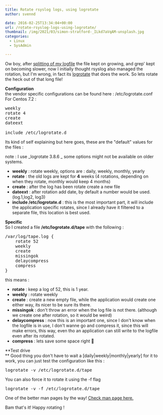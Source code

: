 ```yaml
---
title: Rotate rsyslog logs, using logrotate
author: svennd

date: 2016-02-25T13:34:04+00:00
url: /rotate-rsyslog-logs-using-logrotate/
thumbnail: /img/2021/03/simon-stratford-_ILkd7aVqAM-unsplash.jpg
categories:
  - Linux
  - SysAdmin

---
```

Ow boy, after [splitting of my logfile][1] the file kept on growing, and grep' kept on becoming slower, now I initially thought rsyslog also managed the rotation, but I'm wrong, in fact its [logrotate][2] that does the work. So lets rotate the heck out of that long file!

**Configuration**  
the vendor specific configurations can be found here : /etc/logrotate.conf  
For Centos 7.2 :

<pre>weekly
rotate 4
create
dateext

include /etc/logrotate.d</pre>

Its kind of self explaining but here goes, these are the "default" values for the files :

note : I use _logrotate 3.8.6 _ some options might not be available on older systems.

  * **weekly** : rotate weekly, options are : daily, weekly, monthly, yearly
  * **rotate** : the old logs are kept for **4** weeks (4 rotations, depending on when they rotate, monthly would keep 4 months)
  * **create** : after the log has been rotate create a new file
  * **dateext** : after rotation add date, by default a number would be used. (log.1,log2, log3)
  * **include /etc/logrotate.d** : this is the most important part, it will include the application specific rotates, since I already have it filtered to a separate file, this location is best used.

**Specific**  
So I created a file **/etc/logrotate.d/tape** with the following :

<pre>/var/log/tape.log {
    rotate 52
    weekly
    create
    missingok
    delaycompress
    compress
}</pre>

this means :

  * **rotate** : keep a log of 52, this is 1 year.
  * **weekly** : rotate weekly
  * **create** : create a new empty file, while the application would create one either way, its nicer to be sure its there.
  * **missingok** : don't throw an error when the log file is not there. (although we create one after rotation, so it would be weird)
  * **delaycompress** : now this is an important one, since I don't know when the logfile is in use, I don't wanne go and compress it, since this will make errors, this way, even tho an application can still write to the logfile even after its rotated.
  * **compress** : lets save some space right 🙂

**Test drive  
** Good thing you don't have to wait a [daily|weekly|monthly|yearly] for it to work, you can just test the configuration like this :

<pre>logrotate -v /etc/logrotate.d/tape</pre>

You can also force it to rotate it using the -f flag

<pre>logrotate -v -f /etc/logrotate.d/tape</pre>

One of the better man pages by the way! [Check man page here.][3]

Bam that's it! Happy rotating !

 [1]: https://www.svennd.be/rsyslog-separate-file-for-logging/
 [2]: http://www.linuxcommand.org/man_pages/logrotate8.html
 [3]: http://linux.die.net/man/8/logrotate